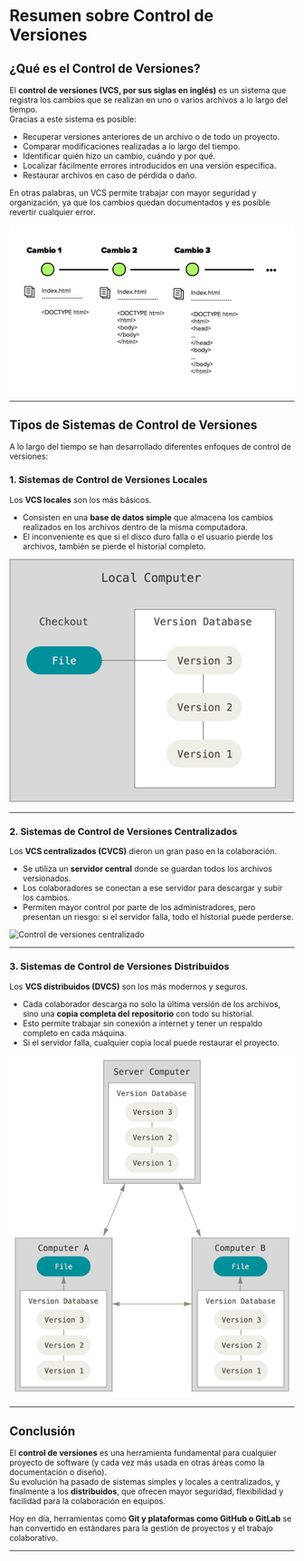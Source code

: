 # Resumen sobre Control de Versiones

## ¿Qué es el Control de Versiones?

El **control de versiones (VCS, por sus siglas en inglés)** es un sistema que registra los cambios que se realizan en uno o varios archivos a lo largo del tiempo.  
Gracias a este sistema es posible:

- Recuperar versiones anteriores de un archivo o de todo un proyecto.
- Comparar modificaciones realizadas a lo largo del tiempo.
- Identificar quién hizo un cambio, cuándo y por qué.
- Localizar fácilmente errores introducidos en una versión específica.
- Restaurar archivos en caso de pérdida o daño.

En otras palabras, un VCS permite trabajar con mayor seguridad y organización, ya que los cambios quedan documentados y es posible revertir cualquier error.

![Ejemplo de control de versiones](img/control1.png)

---

## Tipos de Sistemas de Control de Versiones

A lo largo del tiempo se han desarrollado diferentes enfoques de control de versiones:

### 1. Sistemas de Control de Versiones Locales

Los **VCS locales** son los más básicos.  
- Consisten en una **base de datos simple** que almacena los cambios realizados en los archivos dentro de la misma computadora.  
- El inconveniente es que si el disco duro falla o el usuario pierde los archivos, también se pierde el historial completo.  

![Control de versiones local](img/control2.png)

---

### 2. Sistemas de Control de Versiones Centralizados

Los **VCS centralizados (CVCS)** dieron un gran paso en la colaboración.  
- Se utiliza un **servidor central** donde se guardan todos los archivos versionados.  
- Los colaboradores se conectan a ese servidor para descargar y subir los cambios.  
- Permiten mayor control por parte de los administradores, pero presentan un riesgo: si el servidor falla, todo el historial puede perderse.

![Control de versiones centralizado](img/contro3.png)

---

### 3. Sistemas de Control de Versiones Distribuidos

Los **VCS distribuidos (DVCS)** son los más modernos y seguros.  
- Cada colaborador descarga no solo la última versión de los archivos, sino una **copia completa del repositorio** con todo su historial.  
- Esto permite trabajar sin conexión a internet y tener un respaldo completo en cada máquina.  
- Si el servidor falla, cualquier copia local puede restaurar el proyecto.  

![Control de versiones distribuido](img/control4.png)

---

## Conclusión

El **control de versiones** es una herramienta fundamental para cualquier proyecto de software (y cada vez más usada en otras áreas como la documentación o diseño).  
Su evolución ha pasado de sistemas simples y locales a centralizados, y finalmente a los **distribuidos**, que ofrecen mayor seguridad, flexibilidad y facilidad para la colaboración en equipos.  

Hoy en día, herramientas como **Git y plataformas como GitHub o GitLab** se han convertido en estándares para la gestión de proyectos y el trabajo colaborativo.

---

